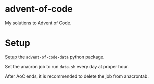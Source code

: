 # advent-of-code
My solutions to Advent of Code.

# Setup
[Setup](https://github.com/wimglenn/advent-of-code-data#quickstart) the `advent-of-code-data` python package.

Set the anacron job to run `data.sh` every day at proper hour.

After AoC ends, it is recommended to delete the job from anacrontab.
